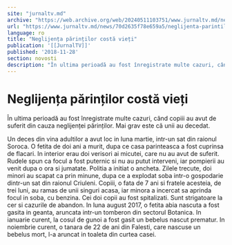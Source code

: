 ```yaml
---
site: "jurnaltv.md"
archive: "https://web.archive.org/web/20240511103751/www.jurnaltv.md/news/70d2635f78e659a5/neglijenta-parintilor-costa-vieti.html129"
url: "https://www.jurnaltv.md/news/70d2635f78e659a5/neglijenta-parintilor-costa-vieti.html129"
language: ro
title: "Neglijența părinților costă vieți"
publication: '[[JurnalTV]]'
published: '2018-11-28'
section: novosti
description: "În ultima perioadă au fost înregistrate multe cazuri, când copiii au avut de suferit din cauza neglijenței părinților. Mai grav este că unii au decedat."
---
```


# Neglijența părinților costă vieți

În ultima perioadă au fost înregistrate multe cazuri, când copiii au avut de suferit din cauza neglijenței părinților. Mai grav este că unii au decedat.

Un deces din vina adultilor a avut loc in luna martie, intr-un sat din raionul Soroca. O fetita de doi ani a murit, dupa ce casa parinteasca a fost cuprinsa de flacari. In interior erau doi verisori ai micutei, care nu au avut de suferit. Rudele spun ca focul a fost puternic si nu au putut interveni, iar pompierii au venit dupa o ora si jumatate. Politia a initiat o ancheta. Zilele trecute, doi minori au scapat ca prin minune, dupa ce a explodat soba intr-o gospodarie dintr-un sat din raionul Criuleni. Copiii, o fata de 7 ani si fratele acesteia, de trei luni, au ramas de unii singuri acasa, iar minora a incercat sa aprinda focul in soba, cu benzina. Cei doi copii au fost spitalizati. Sunt strigatoare la cer si cazurile de abandon. In luna august 2017, o fetita abia nascuta a fost gasita in geanta, aruncata intr-un tomberon din sectorul Botanica. In ianuarie curent, la cosul de gunoi a fost gasit un bebelus nascut prematur. In noiembrie curent, o tanara de 22 de ani din Falesti, care nascuse un bebelus mort, l-a aruncat in toaleta din curtea casei.